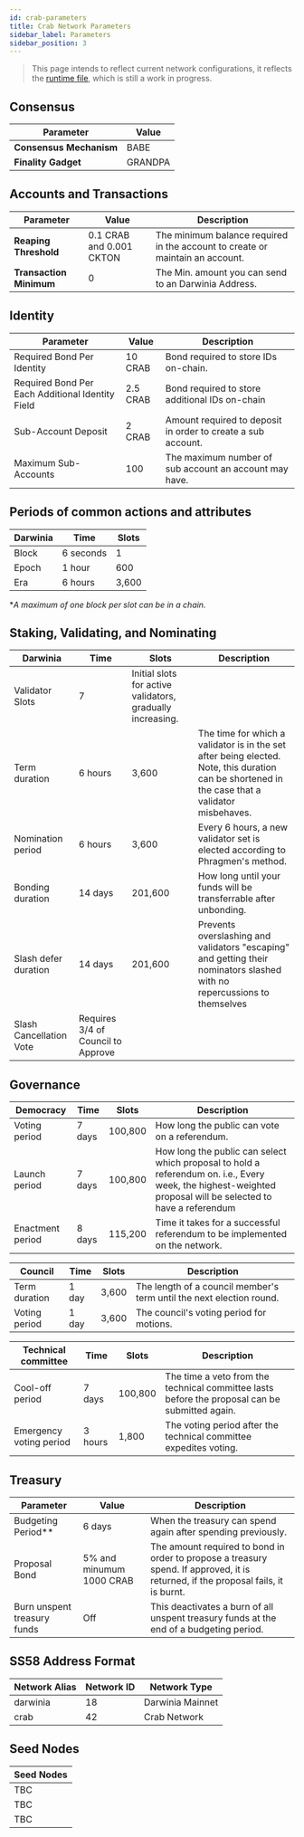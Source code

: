 ```yaml
---
id: crab-parameters
title: Crab Network Parameters
sidebar_label: Parameters
sidebar_position: 3
---
```


> This page intends to reflect current network configurations, it reflects the [runtime file](https://github.com/darwinia-network/darwinia-common/blob/master/bin/node-template/runtime/src/lib.rs), which is still a work in progress. 

## Consensus

| Parameter               | Value   |
| ----------------------- | ------- |
| **Consensus Mechanism** | BABE    |
| **Finality Gadget**     | GRANDPA |

## Accounts and Transactions

| Parameter               | Value                     | Description                                                                   |
| ----------------------- | ------------------------- | ----------------------------------------------------------------------------- |
| **Reaping Threshold**   | 0.1 CRAB and 0.001 CKTON | The minimum balance required in the account to create or maintain an account. |
| **Transaction Minimum** | 0                         | The Min. amount you can send to an Darwinia Address.                          |

## Identity

| Parameter                                        | Value     | Description                                                  |
| ------------------------------------------------ | --------- | ------------------------------------------------------------ |
| Required Bond Per Identity                       | 10 CRAB  | Bond required to store IDs on-chain.                         |
| Required Bond Per Each Additional Identity Field | 2.5 CRAB | Bond required to store additional IDs on-chain               |
| Sub-Account Deposit                              | 2 CRAB   | Amount required to deposit in order to create a sub account. |
| Maximum Sub-Accounts                             | 100       | The maximum number of sub account an account may have.       |

## Periods of common actions and attributes

| Darwinia | Time      | Slots |
| -------- | --------- | ----- |
| Block    | 6 seconds | 1     |
| Epoch    | 1 hour    | 600   |
| Era      | 6 hours   | 3,600 |

**A maximum of one block per slot can be in a chain.*

## Staking, Validating, and Nominating

| Darwinia                | Time                               | Slots                                                      | Description                                                                                                                                      |
| ----------------------- | ---------------------------------- | ---------------------------------------------------------- | ------------------------------------------------------------------------------------------------------------------------------------------------ |
| Validator Slots         | 7                                  | Initial slots for active validators, gradually increasing. |                                                                                                                                                  |
| Term duration           | 6 hours                            | 3,600                                                      | The time for which a validator is in the set after being elected. Note,  this duration can be shortened in the case that a validator misbehaves. |
| Nomination period       | 6 hours                            | 3,600                                                      | Every 6 hours, a new validator set is elected according to Phragmen's method.                                                                    |
| Bonding duration        | 14 days                            | 201,600                                                    | How long until your funds will be transferrable after unbonding.                                                                                 |
| Slash defer duration    | 14 days                            | 201,600                                                    | Prevents overslashing and validators "escaping" and getting their nominators slashed with no repercussions to themselves                         |
| Slash Cancellation Vote | Requires 3/4 of Council to Approve |                                                            |                                                                                                                                                  |

## Governance 

| Democracy        | Time   | Slots   | Description                                                                                                                                                  |
| ---------------- | ------ | ------- | ------------------------------------------------------------------------------------------------------------------------------------------------------------ |
| Voting period    | 7 days | 100,800 | How long the public can vote on a referendum.                                                                                                                |
| Launch period    | 7 days | 100,800 | How long the public can select which proposal to hold a referendum on. i.e., Every week, the highest-weighted proposal will be selected to have a referendum |
| Enactment period | 8 days | 115,200 | Time it takes for a successful referendum to be implemented on the network.                                                                                  |

| Council       | Time  | Slots | Description                                                          |
| ------------- | ----- | ----- | -------------------------------------------------------------------- |
| Term duration | 1 day | 3,600 | The length of a council member's term until the next election round. |
| Voting period | 1 day | 3,600 | The council's voting period for motions.                             |

| Technical committee     | Time    | Slots   | Description                                                                                    |
| ----------------------- | ------- | ------- | ---------------------------------------------------------------------------------------------- |
| Cool-off period         | 7 days  | 100,800 | The time a veto from the technical committee lasts before the proposal can be submitted again. |
| Emergency voting period | 3 hours | 1,800   | The voting period after the technical committee expedites voting.                              |

## Treasury

| Parameter                   | Value                     | Description                                                                                                                        |
| --------------------------- | ------------------------- | ---------------------------------------------------------------------------------------------------------------------------------- |
| Budgeting Period**          | 6 days                    | When the treasury can spend again after spending previously.                                                                       |
| Proposal Bond               | 5% and minumum 1000 CRAB | The amount required to bond in order to propose a treasury spend. If approved, it is returned, if the proposal fails, it is burnt. |
| Burn unspent treasury funds | Off                       | This deactivates a burn of all  unspent treasury funds at the end of a budgeting period.                                           |

## SS58 Address Format
| Network Alias | Network ID | Network Type     |
| ------------- | ---------- | ---------------- |
| darwinia      | 18         | Darwinia Mainnet |
| crab          | 42         | Crab Network     |

## Seed Nodes

| Seed Nodes |
| ---------- |
| TBC        |
| TBC        |
| TBC        |
